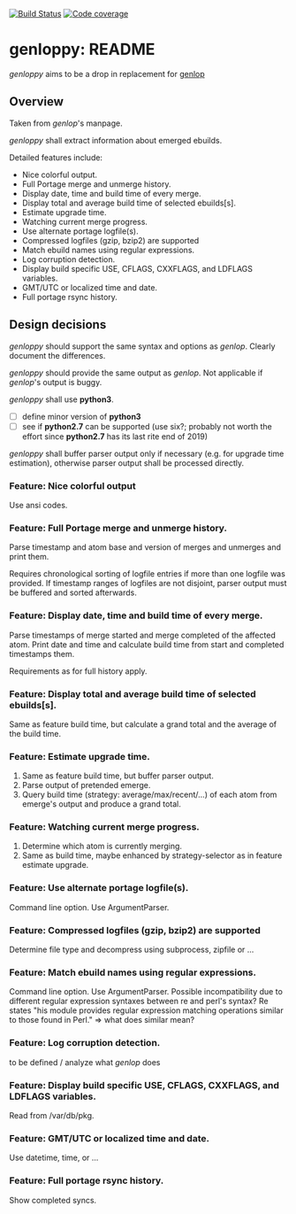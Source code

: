 [![Build Status](https://travis-ci.com/cklaucke/genloppy.svg?branch=devel)](https://travis-ci.com/cklaucke/genloppy)
[![Code coverage](https://codecov.io/gh/cklaucke/genloppy/branch/devel/graph/badge.svg)](https://codecov.io/gh/cklaucke/genloppy)

# genloppy: README #

*genloppy* aims to be a drop in replacement for [genlop](https://github.com/gentoo-perl/genlop)

## Overview ##

Taken from *genlop*'s manpage.

*genloppy* shall extract information about emerged ebuilds.

Detailed features include:
-   Nice colorful output.
-   Full Portage merge and unmerge history.
-   Display date, time and build time of every merge.
-   Display total and average build time of selected ebuilds\[s\].
-   Estimate upgrade time.
-   Watching current merge progress.
-   Use alternate portage logfile(s).
-   Compressed logfiles (gzip, bzip2) are supported
-   Match ebuild names using regular expressions.
-   Log corruption detection.
-   Display build specific USE, CFLAGS, CXXFLAGS, and LDFLAGS variables.
-   GMT/UTC or localized time and date.
-   Full portage rsync history.

## Design decisions ##

*genloppy* should support the same syntax and options as *genlop*. Clearly document the differences.

*genloppy* should provide the same output as *genlop*. Not applicable if *genlop*'s output is buggy.

*genloppy* shall use **python3**.
-   [ ] define minor version of **python3**
-   [ ] see if **python2.7** can be supported (use six?; probably not worth the effort since **python2.7** has its last rite end of 2019)

*genloppy* shall buffer parser output only if necessary (e.g. for upgrade time estimation), otherwise parser output shall be processed directly.

### Feature: Nice colorful output ###

Use ansi codes.

### Feature: Full Portage merge and unmerge history. ###

Parse timestamp and atom base and version of merges and unmerges and print them.

Requires chronological sorting of logfile entries if more than one logfile was provided. If timestamp ranges of logfiles are not disjoint, parser output must be buffered and sorted afterwards.

### Feature: Display date, time and build time of every merge. ###

Parse timestamps of merge started and merge completed of the affected atom.
Print date and time and calculate build time from start and completed timestamps them.

Requirements as for full history apply.

### Feature: Display total and average build time of selected ebuilds\[s\]. ###

Same as feature build time, but calculate a grand total and the average of the build time.

### Feature: Estimate upgrade time. ###

1.  Same as feature build time, but buffer parser output.
2.  Parse output of pretended emerge.
3.  Query build time (strategy: average/max/recent/...) of each atom from emerge's output and produce a grand total.

### Feature: Watching current merge progress. ###

1.  Determine which atom is currently merging.
2.  Same as build time, maybe enhanced by strategy-selector as in feature estimate upgrade.

### Feature: Use alternate portage logfile(s). ###

Command line option. Use ArgumentParser.

### Feature: Compressed logfiles (gzip, bzip2) are supported ###

Determine file type and decompress using subprocess, zipfile or ...

### Feature: Match ebuild names using regular expressions. ###

Command line option. Use ArgumentParser.
Possible incompatibility due to different regular expression syntaxes between re and perl's syntax?
Re states "his module provides regular expression matching operations similar to those found in Perl."
=> what does similar mean?

### Feature: Log corruption detection. ###

to be defined / analyze what *genlop* does

### Feature: Display build specific USE, CFLAGS, CXXFLAGS, and LDFLAGS variables. ###

Read from /var/db/pkg.

### Feature: GMT/UTC or localized time and date. ###

Use datetime, time, or ...

### Feature: Full portage rsync history. ###

Show completed syncs.
